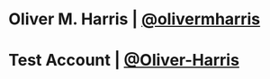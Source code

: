 # Oliver M. Harris | [@olivermharris](https://github.com/olivermharris)
# Test Account | [@Oliver-Harris](https://github.com/Oliver-Harris)
